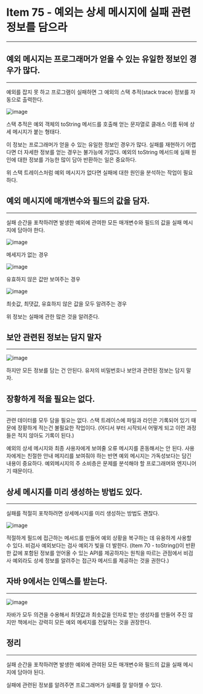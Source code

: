 # Item 75 - 예외는 상세 메시지에 실패 관련 정보를 담으라

<hr>

## 예외 메시지는 프로그래머가 얻을 수 있는 유일한 정보인 경우가 많다.

<hr>

예외를 잡지 못 하고 프로그램이 실패하면 그 예외의 스택 추적(stack trace) 정보를 자동으로 출력한다.

![image](https://github.com/Effective-Java-Study-2023/Effective_Java/assets/123082067/284478e0-60ca-419c-8173-9cd42e84eb32)

스택 추적은 예외 객체의 toString 메서드를 호출해 얻는 문자열로 클래스 이름 뒤에 상세 메시지가 붙는 형태다.

이 정보는 프로그래머가 얻을 수 있는 유일한 정보인 경우가 많다. 실패를 재현하기 어렵다면 더 자세한 정보를 얻는 경우는 불가능에 가깝다. 예외의 toString 메서드에 실패 원인에 대한 정보를 가능한 많이 담아 반환하는 일은 중요하다.

위 스택 트레이스처럼 예외 메시지가 없다면 실패에 대한 원인을 분석하는 작업이 필요하다.

## 예외 메시지에 매개변수와 필드의 값을 담자.

<hr>

실패 순간을 포착하려면 발생한 예외에 관여한 모든 매개변수와 필드의 값을 실패 메시지에 담아야 한다.

![image](https://github.com/Effective-Java-Study-2023/Effective_Java/assets/123082067/284478e0-60ca-419c-8173-9cd42e84eb32)

메세지가 없는 경우

![image](https://github.com/Effective-Java-Study-2023/Effective_Java/assets/123082067/1f05e6e1-98a5-440e-b585-859e3fea5957)

유효하지 않은 값만 보여주는 경우

![image](https://github.com/Effective-Java-Study-2023/Effective_Java/assets/123082067/0c372516-9eb6-4966-a593-03296842d36a)

최솟값, 최댓값, 유효하지 않은 값을 모두 알려주는 경우

위 정보는 실패에 관한 많은 것을 알려준다.

## 보안 관련된 정보는 담지 말자

<hr>

![image](https://github.com/Effective-Java-Study-2023/Effective_Java/assets/123082067/fe8dbbee-dced-46a7-a9df-d2c2890f3546)

하지만 모든 정보를 담는 건 안된다. 유저의 비밀번호나 보안과 관련된 정보는 담지 말자.

## 장황하게 적을 필요는 없다.

<hr>

관련 데이터를 모두 담을 필요는 없다. 스택 트레이스에 파일과 라인은 기록되어 있기 때문에 장황하게 적는건 불필요한 작업이다. (어디서 부터 시작되서 어떻게 되고 이런 과정들은 적지 않아도 기록이 된다.)

예외의 상세 메시지와 최종 사용자에게 보여줄 오류 메시지를 혼동해서는 안 된다. 사용자에게는 친절한 안내 메지리를 보여줘야 하는 반면 예외 메시지는 가독성보다는 담긴 내용이 중요하다. 예외메시지의 주 소비층은 문제를 분석해야 할 프로그래머와 엔지니어기 때문이다.

## 상세 메시지를 미리 생성하는 방법도 있다.

<hr>

실패를 적절히 포착하려면 상세메시지를 미리 생성하는 방법도 괜찮다.

![image](https://github.com/Effective-Java-Study-2023/Effective_Java/assets/123082067/3e5c05b5-c84d-465a-9710-20d74f75deda)

적절하게 필드에 접근하는 메서드를 만들어 예외 상황을 복구하는 데 유용하게 사용할 수 있다. 비검사 예외보다는 검사 예외가 빛을 더 발한다. 
(Item 70 - toString()이 반환한 값에 포함된 정보를 얻어올 수 있는 API를 제공하자는 원칙을 따르는 관점에서 비검사 예외라도 상세 정보를 알려주는 접근자 메서드를 제공하는 것을 권한다.)

## 자바 9에서는 인덱스를 받는다.

<hr>

![image](https://github.com/Effective-Java-Study-2023/Effective_Java/assets/123082067/2dd144e1-e4cc-4563-8457-5499df5efcea)

자바가 모두 의견을 수용해서 최댓값과 최솟값을 인자로 받는 생성자를 만들어 주진 않지만 책에서는 강력히 모든 예외 메세지를 전달하는 것을 권장한다.

## 정리

<hr>

실패 순간을 포착하려면 발생한 예외에 관여된 모든 매개변수와 필드의 값을 실패 메시지에 담아야 된다.

실패에 관련된 정보를 알려주면 프로그래머가 실패를 잘 알아챌 수 있다.
